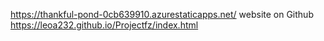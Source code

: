 https://thankful-pond-0cb639910.azurestaticapps.net/
website on Github https://leoa232.github.io/Projectfz/index.html
